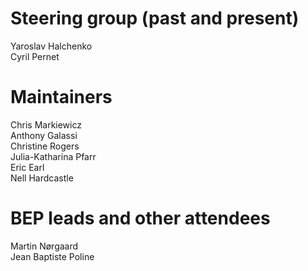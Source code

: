 # Steering group (past and present)

Yaroslav Halchenko  
Cyril Pernet

# Maintainers

Chris Markiewicz  
Anthony Galassi  
Christine Rogers  
Julia-Katharina Pfarr   
Eric Earl  
Nell Hardcastle  

# BEP leads and other attendees

Martin Nørgaard  
Jean Baptiste Poline
